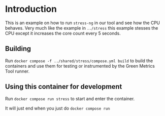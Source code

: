 # Introduction

This is an example on how to run `stress-ng` in our tool and see how the CPU behaves.
Very much like the example in `../stress` this example stesses the CPU except it increases the core count every
5 seconds.

## Building

Run `docker compose -f ../shared/stress/compose.yml build` to build the containers and use them for testing or
instrumented by the Green Metrics Tool runner.

## Using this container for development

Run `docker compose run stress` to start and enter the container.

It will just end when you just do `docker compose run`
